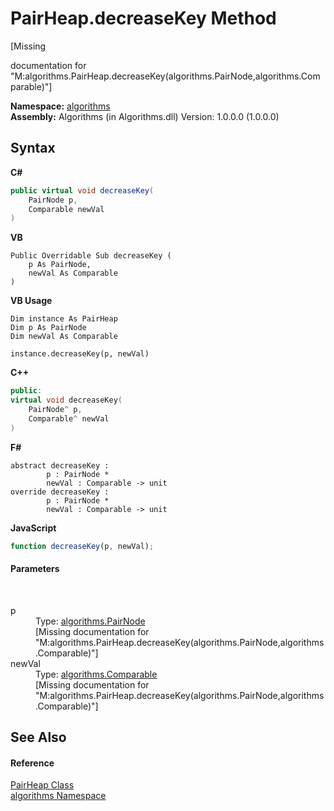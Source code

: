 # PairHeap.decreaseKey Method 
 

\[Missing <summary> documentation for "M:algorithms.PairHeap.decreaseKey(algorithms.PairNode,algorithms.Comparable)"\]

**Namespace:**&nbsp;<a href="82f88b43-fdc9-bc99-9558-75fce96d448f">algorithms</a><br />**Assembly:**&nbsp;Algorithms (in Algorithms.dll) Version: 1.0.0.0 (1.0.0.0)

## Syntax

**C#**<br />
``` C#
public virtual void decreaseKey(
	PairNode p,
	Comparable newVal
)
```

**VB**<br />
``` VB
Public Overridable Sub decreaseKey ( 
	p As PairNode,
	newVal As Comparable
)
```

**VB Usage**<br />
``` VB Usage
Dim instance As PairHeap
Dim p As PairNode
Dim newVal As Comparable

instance.decreaseKey(p, newVal)
```

**C++**<br />
``` C++
public:
virtual void decreaseKey(
	PairNode^ p, 
	Comparable^ newVal
)
```

**F#**<br />
``` F#
abstract decreaseKey : 
        p : PairNode * 
        newVal : Comparable -> unit 
override decreaseKey : 
        p : PairNode * 
        newVal : Comparable -> unit 
```

**JavaScript**<br />
``` JavaScript
function decreaseKey(p, newVal);
```


#### Parameters
&nbsp;<dl><dt>p</dt><dd>Type: <a href="eed90d7e-b742-f0f2-b65a-8f4a4efdec0c">algorithms.PairNode</a><br />\[Missing <param name="p"/> documentation for "M:algorithms.PairHeap.decreaseKey(algorithms.PairNode,algorithms.Comparable)"\]</dd><dt>newVal</dt><dd>Type: <a href="6dcffa06-805a-b637-3ea2-da53324cd88f">algorithms.Comparable</a><br />\[Missing <param name="newVal"/> documentation for "M:algorithms.PairHeap.decreaseKey(algorithms.PairNode,algorithms.Comparable)"\]</dd></dl>

## See Also


#### Reference
<a href="3d1ac483-a78f-3e02-02ce-20f94c17ccd5">PairHeap Class</a><br /><a href="82f88b43-fdc9-bc99-9558-75fce96d448f">algorithms Namespace</a><br />